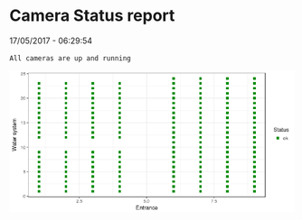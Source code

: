 Camera Status report
================
17/05/2017 - 06:29:54

    All cameras are up and running

![](camreport_files/figure-markdown_github/unnamed-chunk-2-1.png)
